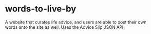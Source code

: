 # words-to-live-by
A website that curates life advice, and users are able to post their own words onto the site as well. Uses the Advice Slip JSON API
